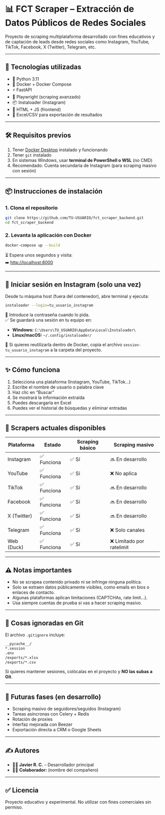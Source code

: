 
# 📊 FCT Scraper – Extracción de Datos Públicos de Redes Sociales

Proyecto de scraping multiplataforma desarrollado con fines educativos y de captación de leads desde redes sociales como Instagram, YouTube, TikTok, Facebook, X (Twitter), Telegram, etc.

---

## 🚀 Tecnologías utilizadas

- 🐍 Python 3.11  
- 🐳 Docker + Docker Compose  
- ⚡ FastAPI  
- 🧠 Playwright (scraping avanzado)  
- 📦 Instaloader (Instagram)  
- 🎯 HTML + JS (frontend)  
- 📄 Excel/CSV para exportación de resultados  

---

## 🛠️ Requisitos previos

1. Tener [Docker Desktop](https://www.docker.com/products/docker-desktop/) instalado y funcionando  
2. Tener `git` instalado  
3. En sistemas Windows, usar **terminal de PowerShell o WSL** (no CMD)  
4. Recomendado: Cuenta secundaria de Instagram (para scraping masivo con sesión)  

---

## 📦 Instrucciones de instalación

### 1. Clona el repositorio

```bash
git clone https://github.com/TU-USUARIO/fct_scraper_backend.git
cd fct_scraper_backend
```

### 2. Levanta la aplicación con Docker

```bash
docker-compose up --build
```

⏳ Espera unos segundos y visita:  
➡️ [http://localhost:8000](http://localhost:8000)

---

## 🔐 Iniciar sesión en Instagram (solo una vez)

Desde tu máquina host (fuera del contenedor), abre terminal y ejecuta:

```bash
instaloader --login=tu_usuario_instagram
```

🔑 Introduce la contraseña cuando lo pida.  
✅ Se guardará una sesión en tu equipo en:

- **Windows:** `C:\Users\TU_USUARIO\AppData\Local\Instaloader\`  
- **Linux/macOS:** `~/.config/instaloader/`  

🔁 Si quieres reutilizarla dentro de Docker, copia el archivo `session-tu_usuario_instagram` a la carpeta del proyecto.

---

## ✨ Cómo funciona

1. Selecciona una plataforma (Instagram, YouTube, TikTok...)  
2. Escribe el nombre de usuario o palabra clave  
3. Haz clic en “Buscar”  
4. Se mostrará la información extraída  
5. Puedes descargarla en Excel  
6. Puedes ver el historial de búsquedas y eliminar entradas

---

## 🧪 Scrapers actuales disponibles

| Plataforma   | Estado       | Scraping básico | Scraping masivo         |
|--------------|--------------|------------------|--------------------------|
| Instagram    | ✅ Funciona   | ✅ Sí             | 🔜 En desarrollo          |
| YouTube      | ✅ Funciona   | ✅ Sí             | ❌ No aplica              |
| TikTok       | ✅ Funciona   | ✅ Sí             | 🔜 En desarrollo          |
| Facebook     | ✅ Funciona   | ✅ Sí             | 🔜 En desarrollo          |
| X (Twitter)  | ✅ Funciona   | ✅ Sí             | 🔜 En desarrollo          |
| Telegram     | ✅ Funciona   | ✅ Sí             | ❌ Solo canales           |
| Web (Duck)   | ✅ Funciona   | ✅ Sí             | ❌ Limitado por ratelimit |

---

## ⚠️ Notas importantes

- No se scrapea contenido privado ni se infringe ninguna política.  
- Solo se extraen datos públicamente visibles, como emails en bios o enlaces de contacto.  
- Algunas plataformas aplican limitaciones (CAPTCHAs, rate limit...).  
- Usa siempre cuentas de prueba si vas a hacer scraping masivo.  

---

## 🧹 Cosas ignoradas en Git

El archivo `.gitignore` incluye:

```bash
__pycache__/
*.session
.env
/exports/*.xlsx
/exports/*.csv
```

Si quieres mantener sesiones, colócalas en el proyecto y **NO las subas a Git**.

---

## 🧩 Futuras fases (en desarrollo)

- Scraping masivo de seguidores/seguidos (Instagram)  
- Tareas asíncronas con Celery + Redis  
- Rotación de proxies  
- Interfaz mejorada con Beezer  
- Exportación directa a CRM o Google Sheets  

---

## ✍️ Autores

- 👨‍💻 **Javier R. C.** – Desarrollador principal  
- 👨‍💻 **Colaborador:** (nombre del compañero)

---

## ✅ Licencia

Proyecto educativo y experimental. No utilizar con fines comerciales sin permiso.
